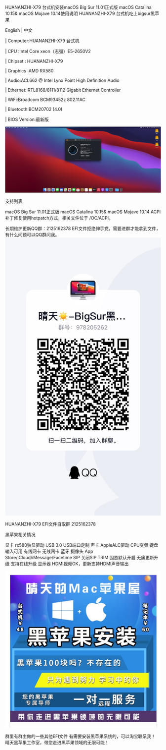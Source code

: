 HUANANZHI-X79 台式机安装macOS Big Sur 11.01正式版 macOS Catalina 10.15& macOS Mojave 10.14使用说明
HUANANZHI-X79 台式机吃上bigsur黑苹果

English | 中文

| Computer:HUANANZHI-X79 台式机

| CPU :Intel Core xeon（志强）E5-2650V2

| Chipset : HUANANZHI-X79

| Graphics :AMD RX580

| Audio:ACL662 @ Intel Lynx Point High Definition Audio

| Ethernet: RTL8168/8111/8112 Gigabit Ethernet Controller

| WiFi:Broadcom BCM93452z 802.11AC

| Bluetooth:BCM20702 (4.0)

| BIOS Version:最新版


![image](https://github.com/feiyu-vip/HUANANZHI-X79-OS-X-Clover-OpenCore-Hotpatch/blob/main/impicture-a355c462157b387b4cd5d1fc9b6dc271.png?raw=true)

支持列表

macOS Big Sur 11.01正式版 macOS Catalina 10.15& macOS Mojave 10.14
ACPI补丁修复使用hotpatch方式，相关文件位于 /OC/ACPI。

长期维护更新QQ群：2125162378  EFI文件拒绝伸手党，需要进群才能拿到文件，有什么问题可以QQ群问我。
![image](https://github.com/feiyu-vip/HUANANZHI-X79-OS-X-Clover-OpenCore-Hotpatch/blob/main/211606841668_.pic_hd.jpg?raw=true)

HUANANZHI-X79 EFI文件自取群  2125162378



黑苹果相关情况

 显卡 rx580独显驱动
 USB 3.0 USB端口定制
 声卡 AppleALC驱动 
 CPU变频
 键盘 输入可用
 有线网卡
 无线网卡 
 蓝牙 
 摄像头
 App Store/iCloud/iMessage/Facetime
 SIP 关闭SIP
 TRIM 固态默认开启
 无痛更新升级 支持在线升级
 显示器 HDMI视频OK，更新支持HDMI声音输出

![image](https://github.com/feiyu-vip/HUANANZHI-X79-OS-X-Clover-OpenCore-Hotpatch/blob/main/231606845133_.pic.jpg?raw=true)

 群里有群主做的一些其他EFI文件
 有需要安装黑苹果系统的，可以淘宝联系我！
 晴天黑苹果工作室，带您走进黑苹果领域的无限可能！

